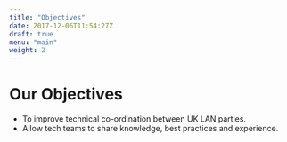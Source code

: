 ```yaml
---
title: "Objectives"
date: 2017-12-06T11:54:27Z
draft: true
menu: "main"
weight: 2
---
```


# Our Objectives
* To improve technical co-ordination between UK LAN parties.
* Allow tech teams to share knowledge, best practices and experience.


